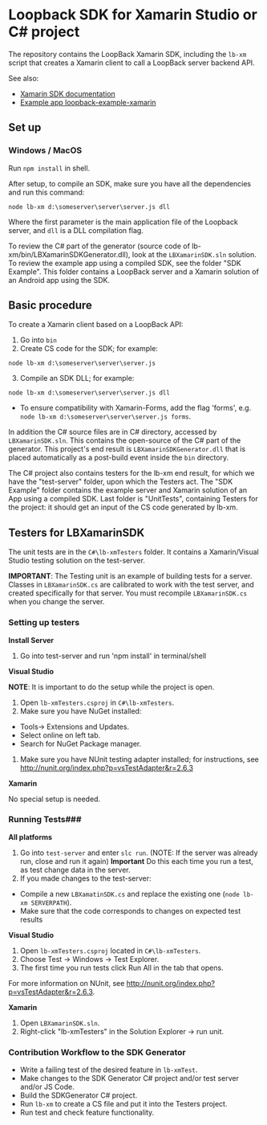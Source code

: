 # Loopback SDK for Xamarin Studio or C# project

The repository contains the LoopBack Xamarin SDK, including the `lb-xm` script that
creates a Xamarin client to call a LoopBack server backend API.

See also:
- [Xamarin SDK documentation](http://docs.strongloop.com/display/LB/Xamarin+SDK)
- [Example app loopback-example-xamarin](https://github.com/strongloop/loopback-example-xamarin)

## Set up ##

### Windows / MacOS

Run `npm install` in shell.

After setup, to compile an SDK, make sure you have all the dependencies and run this command:

```
node lb-xm d:\someserver\server\server.js dll
```

Where the first parameter is the main application file of the Loopback server, and `dll` is a DLL compilation flag.

To review the C# part of the generator (source code of lb-xm/bin/LBXamarinSDKGenerator.dll), look at the `LBXamarinSDK.sln` solution.
To review the example app using a compiled SDK, see the folder "SDK Example".
This folder contains a LoopBack server and a Xamarin solution of an Android app using the SDK.

## Basic procedure ##

To create a Xamarin client based on a LoopBack API:

1. Go into `bin`
2. Create CS code for the SDK; for example:
 ```
 node lb-xm d:\someserver\server\server.js
 ```
3. Compile an SDK DLL; for example:
 ```
 node lb-xm d:\someserver\server\server.js dll
 ```
 - To ensure compatibility with Xamarin-Forms, add the flag 'forms', e.g. `node lb-xm d:\someserver\server\server.js forms`.

In addition the C# source files are in C# directory, accessed by `LBXamarinSDK.sln`.
This contains the open-source of the C# part of the generator. This project's end result is `LBXamarinSDKGenerator.dll` that
is placed automatically as a post-build event inside the `bin` directory.

The C# project also contains testers for the lb-xm end result, for which we have the "test-server" folder, upon which the Testers act.
The "SDK Example" folder contains the example server and Xamarin solution of an App using a compiled SDK.
Last folder is "UnitTests", containing Testers for the project: it should get an input of the CS code generated by lb-xm.

## Testers for LBXamarinSDK ##

The unit tests are in the `C#\lb-xmTesters` folder.
It contains a Xamarin/Visual Studio testing solution on the test-server.

**IMPORTANT**: The Testing unit is an example of building tests for a server.
Classes in `LBXamarinSDK.cs` are calibrated to work with the test server, and created specifically for that server.
You must recompile `LBXamarinSDK.cs` when you change the server.

### Setting up testers ###

**Install Server**

1. Go into test-server and run 'npm install' in terminal/shell

**Visual Studio**

**NOTE**: It is important to do the setup while the project is open.

1. Open `lb-xmTesters.csproj`  in `C#\lb-xmTesters`.
1. Make sure you have NuGet installed:
 - Tools-> Extensions and Updates.
 - Select online on left tab.
 - Search for NuGet Package manager.
1. Make sure you have NUnit testing adapter installed; for instructions, see http://nunit.org/index.php?p=vsTestAdapter&r=2.6.3

**Xamarin**

No special setup is needed.

### Running Tests###

**All platforms**

1. Go into `test-server` and enter `slc run`.  (NOTE: If the server was already run, close and run it again)
**Important** Do this each time you run a test, as test change data in the server.
2. If you made changes to the test-server:
 - Compile a new `LBXamatinSDK.cs` and replace the existing one (`node lb-xm SERVERPATH`).
 - Make sure that the code corresponds to changes on expected test results

**Visual Studio**

1. Open `lb-xmTesters.csproj` located in `C#\lb-xmTesters`.
2. Choose Test -> Windows -> Test Explorer.
3. The first time you run tests click Run All in the tab that opens.

For more information on NUnit, see http://nunit.org/index.php?p=vsTestAdapter&r=2.6.3.

**Xamarin**

1. Open `LBXamarinSDK.sln`.
2. Right-click "lb-xmTesters" in the Solution Explorer -> run unit.


### Contribution Workflow to the SDK Generator ###

* Write a failing test of the desired feature in `lb-xmTest`.
* Make changes to the SDK Generator C# project and/or test server and/or JS Code.
* Build the SDKGenerator C# project.
* Run `lb-xm` to create a CS file and put it into the Testers project.
* Run test and check feature functionality.
